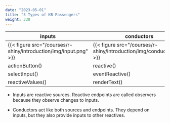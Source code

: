 ```yaml
---
date: "2023-05-01"
title: "3 Types of KB Passengers"
weight: 330
---
```


| inputs                                                           | conductors                                                           | observers                                                           |
|------------------------------------------------------------------|----------------------------------------------------------------------|---------------------------------------------------------------------|
| {{< figure src="/courses/r-shiny/introduction/img/input.png" >}} | {{< figure src="/courses/r-shiny/introduction/img/conductor.png" >}} | {{< figure src="/courses/r-shiny/introduction/img/observer.png" >}} |
| actionButton()                                                   | reactive()                                                           | observe()                                                           |
| selectInput()                                                    | eventReactive()                                                      | observeEvent()                                                      |
| reactiveValues()                                                 | renderText()                                                         | textOutput()                                                        |

- Inputs are reactive sources. Reactive endpoints are called observers because they observe changes to inputs.

- Conductors act like both sources and endpoints. They depend on inputs, but they also provide inputs to other reactives.
